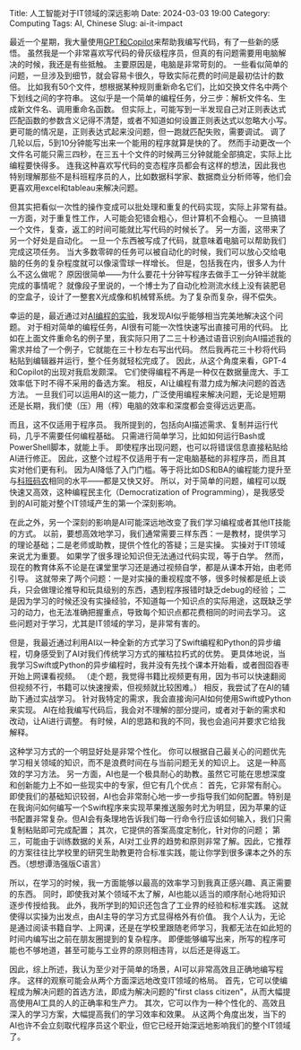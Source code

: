 Title: 人工智能对于IT领域的深远影响
Date: 2024-03-03 19:00
Category: Computing
Tags: AI, Chinese
Slug: ai-it-impact

最近一个星期，我大量使用[GPT和Copilot](https://yage.ai/ai-coding.html)来帮助我编写代码，有了一些新的感悟。
虽然我是一个非常喜欢写代码的骨灰级程序员，但真的有问题需要用电脑解决的时候，我还是有些抵触。
主要原因是，电脑是非常苛刻的。
一些看似简单的问题，一旦涉及到细节，就会容易卡很久，导致实际花费的时间是最初估计的数倍。
比如我有50个文件，想根据某种规则重新命名它们，比如交换文件名中两个下划线之间的字符串。
这似乎是一个简单的编程任务，分三步：解析文件名、生成新文件名、调用重命名函数。
但实际上，可能写到一半发现自己对正则表达式匹配函数的参数含义记得不清楚，或者不知道如何设置正则表达式以忽略大小写。
更可能的情况是，正则表达式起来没问题，但一跑就匹配失败，需要调试。
调了几轮以后，5到10分钟能写出来一个能用的程序就算是快的了。
然而手动更改一个文件名可能只需三四秒，在三五十个文件的时候两三分钟就能全部搞定，实际上比编程要快得多。
连我这种喜欢写代码的变态程序员都会有这样的想法，因此我也特别理解那些不是科班程序员的人，比如数据科学家、数据商业分析师等，他们会更喜欢用excel和tableau来解决问题。

但其实把看似一次性的操作变成可以批处理和重复的代码实现，实际上非常有益。
一方面，对于重复性工作，人可能会犯错会粗心，但计算机不会粗心。
一旦搞错一个文件，复查，返工的时间可能就比写代码的时候长了。
另一方面，这带来了另一个好处是自动化。
一旦一个东西被写成了代码，就意味着电脑可以帮助我们完成这项任务。
当大多数零碎的任务可以被自动化的时候，我们可以放心交给电脑的任务的复杂程度就可以像滚雪球一样增长。
但是，包括我在内，很多人为什么不这么做呢？
原因很简单——为什么要花十分钟写程序去做手工一分钟半就能完成的事情呢？
就像段子里说的，一个博士为了自动化检测流水线上没有装肥皂的空盒子，设计了一整套X光成像和机械臂系统。为了复杂而复杂，得不偿失。

幸运的是，最近通过对[AI编程的实验](https://yage.ai/ai-comment-oriented-programming.html)，我发现AI似乎能够相当完美地解决这个问题。
对于相对简单的编程任务，AI很有可能一次性快速写出直接可用的代码。
比如在上面文件重命名的例子里，我实际只用了二三十秒通过语音识别向AI描述我的需求并给了一个例子，它就能在三十秒左右写出代码。
然后我再花三十秒将代码粘贴到编辑器并运行，整个任务就轻松完成了。
因此，从这个角度来看，GPT-4和Copilot的出现对我启发颇深。
它们使得编程不再是一种仅在数据量庞大、手工效率低下时不得不采用的备选方案。
相反，AI让编程有潜力成为解决问题的首选方法。
一旦我们可以运用AI的这一能力，广泛使用编程来解决问题，无论是短期还是长期，我们使（压）用（榨）电脑的效率和深度都会变得远远更高。

而且，这不仅适用于程序员。
我所提到的，包括向AI描述需求、复制并运行代码，几乎不需要任何编程基础。
只需进行简单学习，比如如何运行Bash或PowerShell脚本，就能上手。
即使程序出现问题，也可以将错误信息直接粘贴给AI进行修正。
因此，这整个过程不仅适用于有一定电脑基础的非程序员，而且其实对他们更有利。
因为AI降低了入门门槛。等于将比如DS和BA的编程能力提升至与[科班码农](https://yage.ai/new-employee-suggestions.html)相同的水平——都是又快又好。
所以，对于简单的问题，编程可以既快速又高效，这种编程民主化（Democratization of Programming），是我感受到的AI可能对整个IT领域产生的第一个深刻影响。

在此之外，另一个深刻的影响是AI可能深远地改变了我们学习编程或者其他IT技能的方式。
以前，要想高效地学习，我们通常需要三样东西：一是教材，提供学习的理论基础；二是老师或助教，提供个性化的答疑；三是实操。
实操对于IT领域来说尤为重要。
如果学了很多理论知识但无法通过代码实现，等于白学。
然而，现在的教育体系不论是在课堂里学习还是通过视频自学，都是从课本开始，由老师引导。
这就带来了两个问题：一是对实操的重视程度不够，很多时候都是纸上谈兵，只会做理论推导和玩具级别的东西，遇到程序报错时缺乏debug的经验；
二是因为学习的时候还没有实操经验，不知道每一个知识点的实际用途，这既缺乏学习的动力，也无法准确把握重点，导致每个知识点都花费相同的时间去学习。
这些问题对于学习，尤其是IT领域的学习，是非常有害的。

但是，我最近通过利用AI以一种全新的方式学习了Swift编程和Python的异步编程，切身感受到了AI对我们传统学习方式的摧枯拉朽式的优势。
更具体地说，当我学习Swift或Python的异步编程时，我并没有先找个课本开始看，或者囫囵吞枣开始上网课看视频。
（走个题，我觉得书籍比视频更有用，因为书可以快速翻阅但视频不行，书籍可以快速搜索，但视频就比较困难。）
相反，我尝试了在AI的辅助下通过实战学习。
针对我特定的需求，我会直接询问AI如何使用Swift或Python来实现。
AI在给我编写代码后，我会对不理解的部分提问，或者对于新的需求和改动，让AI进行调整。
有时候，AI的思路和我的不同，我也会追问并要求它给我解释。

这种学习方式的一个明显好处是非常个性化。
你可以根据自己最关心的问题优先学习相关领域的知识，而不是浪费时间在与当前问题无关的知识上。
这是一种高效的学习方法。
另一方面，AI也是一个极具耐心的助教。虽然它可能在思想深度和创新能力上不如一些现实中的专家，但它有几个优点：
首先，它非常有耐心。即使我们的基础知识较弱，AI也会非常耐心地一步一步指导我们如何配置。特别是在我询问如何编写一个Swift程序来实现苹果推送服务时尤为明显，因为苹果的证书配置非常复杂。但AI会有条理地告诉我们每一行命令行应该如何输入，我们只需复制粘贴即可完成配置；
其次，它提供的答案高度定制化，针对你的问题；
第三，可能由于训练数据的关系，AI对工业界的趋势和原则非常了解。因此，它推荐的方案往往比学校里的研究生助教更符合标准实践，能让你学到很多课本之外的东西。（想想谭浩强版C语言）

所以，在学习的时候，我一方面能够以最高的效率学习到我真正感兴趣、真正需要的东西。
同时，即使我对某个领域不太了解，AI也能以适当的顺序耐心地将知识逐步传授给我。
此外，我所学到的知识还包含了工业界的经验和标准实践。
这就使得以实操为出发点，由AI主导的学习方式显得格外有价值。
我个人认为，无论是通过阅读书籍自学、上网课，还是在学校里跟随老师学习，我都无法在如此短的时间内编写出之前在朋友圈提到的复杂程序。
即便能够编写出来，所写的程序可能也不够地道，甚至可能与工业界的原则相违背，以后还是得返工。

因此，综上所述，我认为至少对于简单的场景，AI可以非常高效且正确地编写程序。
这样的观察可能会从两个方面深远地改变IT领域的格局。
首先，它可以使编程成为解决问题的首选方法，即成为解决问题的"first class citizen"，从而大幅提高使用AI工具的人的正确率和生产力。
其次，它可以作为一种个性化的、高效且深入的学习方案，大幅提高我们的学习效率和效果。
从这两个角度出发，当下的AI也许不会立刻取代程序员这个职业，但它已经开始深远地影响我们的整个IT领域了。